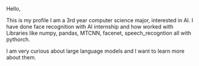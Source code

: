 Hello,

This is my profile I am a 3rd year computer science major, interested in AI. I have done face recognition with AI internship and how worked with Libraries like numpy, pandas, MTCNN, facenet, speech_recogntion all with pythorch. 

I am very curious about large language models and I want to learn more about them. 

